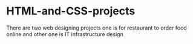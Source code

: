 # HTML-and-CSS-projects
There are two web designing projects one is for restaurant  to order food online and other one is IT infrastructure design
